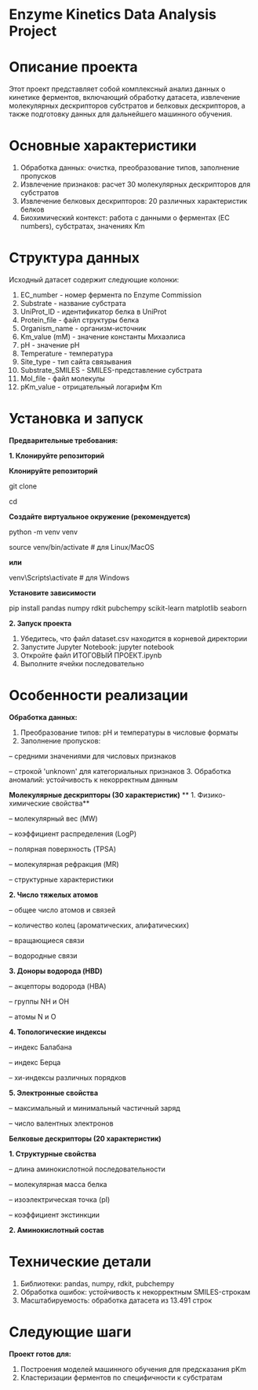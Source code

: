 # Enzyme Kinetics Data Analysis Project

# **Описание проекта**
Этот проект представляет собой комплексный анализ данных о кинетике ферментов, включающий обработку датасета, извлечение молекулярных дескрипторов субстратов и белковых дескрипторов, а также подготовку данных для дальнейшего машинного обучения.

# **Основные характеристики**
1. Обработка данных: очистка, преобразование типов, заполнение пропусков
2. Извлечение признаков: расчет 30 молекулярных дескрипторов для субстратов
3. Извлечение белковых дескрипторов: 20 различных характеристик белков
4. Биохимический контекст: работа с данными о ферментах (EC numbers), субстратах, значениях Km

# **Структура данных**
Исходный датасет содержит следующие колонки:

1. EC_number - номер фермента по Enzyme Commission
2. Substrate - название субстрата
3. UniProt_ID - идентификатор белка в UniProt
4. Protein_file - файл структуры белка
5. Organism_name - организм-источник
6. Km_value (mM) - значение константы Михаэлиса
7. pH - значение pH
8. Temperature - температура
9. Site_type - тип сайта связывания
10. Substrate_SMILES - SMILES-представление субстрата
11. Mol_file - файл молекулы
12. pKm_value - отрицательный логарифм Km

# **Установка и запуск**
**Предварительные требования:**

**1. Клонируйте репозиторий**

**Клонируйте репозиторий**

git clone <your-repository-url>

cd <repository-name>

**Создайте виртуальное окружение (рекомендуется)**

python -m venv venv

source venv/bin/activate  # для Linux/MacOS

**или**

venv\Scripts\activate  # для Windows

**Установите зависимости**

pip install pandas numpy rdkit pubchempy scikit-learn matplotlib seaborn

**2. Запуск проекта**
1. Убедитесь, что файл dataset.csv находится в корневой директории
2. Запустите Jupyter Notebook:
jupyter notebook
3. Откройте файл ИТОГОВЫЙ ПРОЕКТ.ipynb
4. Выполните ячейки последовательно

# **Особенности реализации**
**Обработка данных:**
1. Преобразование типов: pH и температуры в числовые форматы
2. Заполнение пропусков:

– средними значениями для числовых признаков

– строкой 'unknown' для категориальных признаков
3. Обработка аномалий: устойчивость к некорректным данным

**Молекулярные дескрипторы (30 характеристик)**
** 1. Физико-химические свойства**

– молекулярный вес (MW)

– коэффициент распределения (LogP)

– полярная поверхность (TPSA)

– молекулярная рефракция (MR)

– структурные характеристики

**2. Число тяжелых атомов**

– общее число атомов и связей

– количество колец (ароматических, алифатических)

– вращающиеся связи

– водородные связи

**3. Доноры водорода (HBD)**

– акцепторы водорода (HBA)

– группы NH и OH

– атомы N и O

**4. Топологические индексы**

– индекс Балабана

– индекс Берца

– хи-индексы различных порядков

**5. Электронные свойства**

– максимальный и минимальный частичный заряд

– число валентных электронов

**Белковые дескрипторы (20 характеристик)**

**1. Структурные свойства**

– длина аминокислотной последовательности

– молекулярная масса белка

– изоэлектрическая точка (pI)

– коэффициент экстинкции

**2. Аминокислотный состав**

# **Технические детали**
1. Библиотеки: pandas, numpy, rdkit, pubchempy
2. Обработка ошибок: устойчивость к некорректным SMILES-строкам
3. Масштабируемость: обработка датасета из 13.491 строк

# **Следующие шаги**
**Проект готов для:**
1. Построения моделей машинного обучения для предсказания pKm
2. Кластеризации ферментов по специфичности к субстратам

